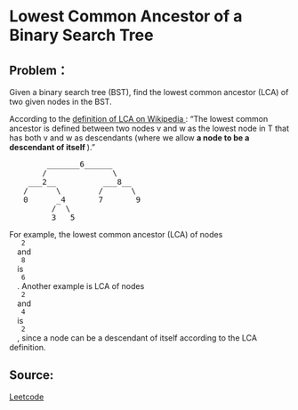 # Lowest Common Ancestor of a Binary Search Tree

## Problem：

<div class="question-content">
 <p>
 </p>
 <p>
  Given a binary search tree (BST), find the lowest common ancestor (LCA) of two given nodes in the BST.
 </p>
 <p>
  According to the
  <a href="https://en.wikipedia.org/wiki/Lowest_common_ancestor" target="_blank">
   definition of LCA on Wikipedia
  </a>
  : “The lowest common ancestor is defined between two nodes v and w as the lowest node in T that has both v and w as descendants (where we allow
  <b>
   a node to be a descendant of itself
  </b>
  ).”
 </p>
 <pre>
        _______6______
       /              \
    ___2__          ___8__
   /      \        /      \
   0      _4       7       9
         /  \
         3   5
</pre>
 <p>
  For example, the lowest common ancestor (LCA) of nodes
  <code>
   2
  </code>
  and
  <code>
   8
  </code>
  is
  <code>
   6
  </code>
  . Another example is LCA of nodes
  <code>
   2
  </code>
  and
  <code>
   4
  </code>
  is
  <code>
   2
  </code>
  , since a node can be a descendant of itself according to the LCA definition.
 </p>
</div>


## Source:
[Leetcode](https://leetcode.com/problems/lowest-common-ancestor-of-a-binary-search-tree/)
